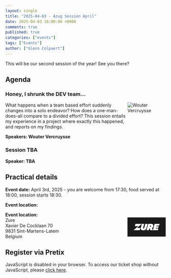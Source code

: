 ```yaml
---
layout: single
title: "2025-04-03 - Azug Session April"
date: 2025-04-03 18:00:00 +0000
comments: true
published: true
categories: ["events"]
tags: ["Events"]
author: ["Glenn Colpaert"]
---
```


This will be our second session of the year! See you there?

## Agenda

### Honey, I shrunk the DEV team...

<img src="/assets/media/speakers/wouter-vercruysse.png" alt="Wouter Vercruysse" align="right" height="100" width="100" style="margin-right: 20px;">
What happens when a team based effort suddenly changes into a solo endeavor? How does a one-man-does-all compare to a divided effort? This session entails my experience in a project where exactly this happened, and reports on my findings.

**Speakers: Wouter Vercruysse**

### Session TBA

**Speaker:  TBA**


## Practical details

**Event date:** April 3rd, 2025 - you are welcome from 17:30, food served at 18:00, session starts 18:30.

**Event location:**<br />

**Event location:**<br />
<img width="120" height="60" align="right" alt="Zure" src="/assets/media/sponsors/logo-zure.png">Zure<br/>
Xavier De Cocklaan 70<br/>
9831 Sint-Martens-Latem<br/>
Belgium

## Register via Pretix

<link rel="stylesheet" type="text/css" href="https://pretix.eu/azug/20250403/widget/v1.css">
<script type="text/javascript" src="https://pretix.eu/widget/v1.en.js" async></script>
<pretix-widget event="https://pretix.eu/azug/20250403/" single-item-select="button"></pretix-widget>
<noscript>
   <div class="pretix-widget">
        <div class="pretix-widget-info-message">
            JavaScript is disabled in your browser. To access our ticket shop without JavaScript, please <a target="_blank" rel="noopener" href="https://pretix.eu/azug/20250403/">click here</a>.
        </div>
    </div>
</noscript>
